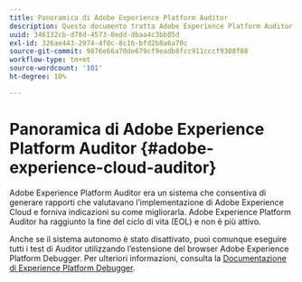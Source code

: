 ```yaml
---
title: Panoramica di Adobe Experience Platform Auditor
description: Questo documento tratta Adobe Experience Platform Auditor e i suoi successori.
uuid: 346132cb-d78d-4573-8edd-dbaa4c3bb05d
exl-id: 326ae443-2974-4f0c-8c16-bfd2b8a6a70c
source-git-commit: 9876e66a70de679cf9eadb8fcc911cccf9308f88
workflow-type: tm+mt
source-wordcount: '101'
ht-degree: 10%

---
```


# Panoramica di Adobe Experience Platform Auditor {#adobe-experience-cloud-auditor}

Adobe Experience Platform Auditor era un sistema che consentiva di generare rapporti che valutavano l’implementazione di Adobe Experience Cloud e forniva indicazioni su come migliorarla. Adobe Experience Platform Auditor ha raggiunto la fine del ciclo di vita (EOL) e non è più attivo.

Anche se il sistema autonomo è stato disattivato, puoi comunque eseguire tutti i test di Auditor utilizzando l’estensione del browser Adobe Experience Platform Debugger. Per ulteriori informazioni, consulta la [Documentazione di Experience Platform Debugger](https://experienceleague.adobe.com/docs/debugger/using-v2/experience-cloud-debugger.html?lang=it).
